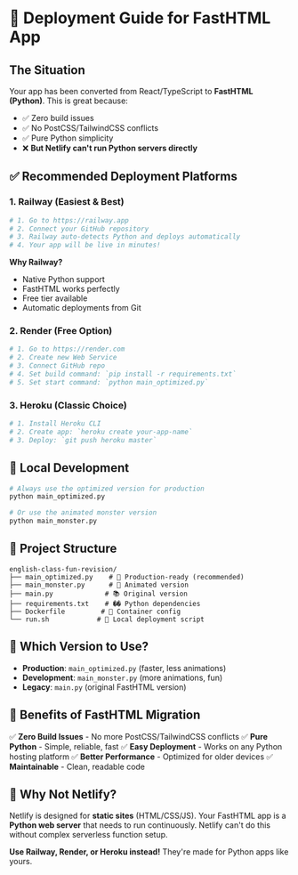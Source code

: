 # 🚀 Deployment Guide for FastHTML App

## The Situation
Your app has been converted from React/TypeScript to **FastHTML (Python)**. This is great because:
- ✅ Zero build issues
- ✅ No PostCSS/TailwindCSS conflicts  
- ✅ Pure Python simplicity
- ❌ **But Netlify can't run Python servers directly**

## ✅ Recommended Deployment Platforms

### 1. Railway (Easiest & Best)
```bash
# 1. Go to https://railway.app
# 2. Connect your GitHub repository
# 3. Railway auto-detects Python and deploys automatically
# 4. Your app will be live in minutes!
```

**Why Railway?**
- Native Python support
- FastHTML works perfectly
- Free tier available
- Automatic deployments from Git

### 2. Render (Free Option)
```bash
# 1. Go to https://render.com
# 2. Create new Web Service
# 3. Connect GitHub repo
# 4. Set build command: `pip install -r requirements.txt`
# 5. Set start command: `python main_optimized.py`
```

### 3. Heroku (Classic Choice)
```bash
# 1. Install Heroku CLI
# 2. Create app: `heroku create your-app-name`
# 3. Deploy: `git push heroku master`
```

## 🔧 Local Development
```bash
# Always use the optimized version for production
python main_optimized.py

# Or use the animated monster version
python main_monster.py
```

## 📁 Project Structure
```
english-class-fun-revision/
├── main_optimized.py    # 🚀 Production-ready (recommended)
├── main_monster.py      # 🎨 Animated version
├── main.py             # 📚 Original version
├── requirements.txt    # �� Python dependencies
├── Dockerfile         # 🐳 Container config
└── run.sh            # 🚀 Local deployment script
```

## 🎯 Which Version to Use?

- **Production**: `main_optimized.py` (faster, less animations)
- **Development**: `main_monster.py` (more animations, fun)
- **Legacy**: `main.py` (original FastHTML version)

## 🌟 Benefits of FastHTML Migration

✅ **Zero Build Issues** - No more PostCSS/TailwindCSS conflicts
✅ **Pure Python** - Simple, reliable, fast
✅ **Easy Deployment** - Works on any Python hosting platform
✅ **Better Performance** - Optimized for older devices
✅ **Maintainable** - Clean, readable code

## 🚫 Why Not Netlify?

Netlify is designed for **static sites** (HTML/CSS/JS). Your FastHTML app is a **Python web server** that needs to run continuously. Netlify can't do this without complex serverless function setup.

**Use Railway, Render, or Heroku instead!** They're made for Python apps like yours.
